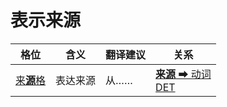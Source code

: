 # 表示来源

|格位|含义|翻译建议|关系|
|-|-|-|-|
|[来**源**格](https://assets-hk.wikipali.org/pali-handbook/zh-Hans/declension/abl.html)|表达来源|从……|[**来源** ➡ 动词<br>DET](https://assets-hk.wikipali.org/pali-handbook/zh-Hans/basic-relation/abl/abl-det.html)|
